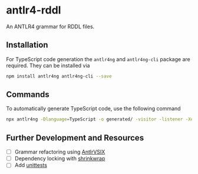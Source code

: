 # antlr4-rddl
An ANTLR4 grammar for RDDL files.

## Installation
For TypeScript code generation the `antlr4ng` and `antlr4ng-cli` package are required. They can be installed via
```zsh
npm install antlr4ng antlr4ng-cli --save
```

## Commands
To automatically generate TypeScript code, use the following command
```zsh
npx antlr4ng -Dlanguage=TypeScript -o generated/ -visitor -listener -Xexact-output-dir ./RDDLLexer.g4 ./RDDLParser.g4
```


## Further Development and Resources
- [ ] Grammar refactoring using [AntlrVSIX](https://github.com/kaby76/AntlrVSIX)
- [ ] Dependency locking with [shrinkwrap](https://docs.npmjs.com/cli/v10/commands/npm-shrinkwrap)
- [ ] Add [unittests](https://github.com/antlr/antlr4/blob/master/doc/antlr-project-testing.md)